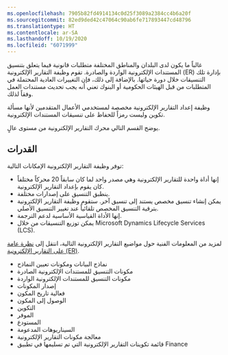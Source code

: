 ```yaml
---
ms.openlocfilehash: 7905b82fd4914134c0d25f3089a2384cc4b6a20f
ms.sourcegitcommit: 82ed9ded42c47064c90ab6fe717893447cd48796
ms.translationtype: HT
ms.contentlocale: ar-SA
ms.lasthandoff: 10/19/2020
ms.locfileid: "6071999"
---
```

غالباً ما يكون لدى البلدان والمناطق المختلفة متطلبات قانونية فيما يتعلق بتنسيق المستندات الإلكترونية الواردة والصادرة. تقوم وظيفة التقارير الإلكترونية (ER) بإدارة تلك التنسيقات خلال دورة حياتها. بالإضافة إلى ذلك، فإن التغييرات العادية المحتملة في المتطلبات من قبل الهيئات الحكومية أو البنوك تعني أنه يجب تحديث مستندات العمل وفقاً لذلك.

وظيفة إعداد التقارير الإلكترونية مخصصة لمستخدمي الأعمال المتقدمين لأنها مسألة تكوين وليست رمزاً للحفاظ على تنسيقات المستندات الإلكترونية.

يوضح القسم التالي محرك التقارير الإلكترونية من مستوى عالٍ.

## <a name="capabilities"></a>القدرات

توفر وظيفة التقارير الإلكترونية الإمكانات التالية:

- إنها أداة واحدة للتقارير الإلكترونية وهي مصدر واحد لما كان سابقاً 20 محركاً مختلفاً كان يقوم بإعداد التقارير الإلكترونية.
- ينطبق التنسيق على إصدارات مختلفة.
- يمكن إنشاء تنسيق مخصص يستند إلى تنسيق آخر. ستقوم وظيفة التقارير الإلكترونية بترقية التنسيق المخصص تلقائياً عند تغيير التنسيق الأصلي.
- إنها الأداة القياسية الأساسية لدعم الترجمة.
- يمكن توزيع التنسيقات من خلال Microsoft Dynamics Lifecycle Services (LCS)‎.

لمزيد من المعلومات الفنية حول مواضيع التقارير الإلكترونية التالية، انتقل إلى [نظرة عامة على التقارير الإلكترونية (ER)](https://docs.microsoft.com/dynamics365/fin-ops-core/dev-itpro/analytics/general-electronic-reporting?toc=/dynamics365/commerce/toc.json/?azure-portal=true).

- نماذج البيانات ومكونات تعيين النماذج
- مكونات التنسيق للمستندات الإلكترونية الصادرة
- مكونات التنسيق للمستندات الإلكترونية الواردة
- إصدار المكونات
- فعالية تاريخ المكون
- الوصول إلى المكون
- التكوين
- الموفر
- المستودع
- السيناريوهات المدعومة
- معالجة مكونات التقارير الإلكترونية
- قائمة تكوينات التقارير الإلكترونية التي تم تسليمها في تطبيق Finance